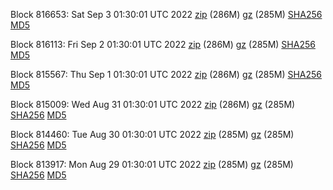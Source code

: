 Block 816653: Sat Sep  3 01:30:01 UTC 2022 [zip](https://files.01coin.io/mainnet/2022-09-03/bootstrap.dat.zip) (286M) [gz](https://files.01coin.io/mainnet/2022-09-03/bootstrap.dat.tar.gz) (285M) [SHA256](https://files.01coin.io/mainnet/2022-09-03/sha256.txt) [MD5](https://files.01coin.io/mainnet/2022-09-03/md5.txt)

Block 816113: Fri Sep  2 01:30:01 UTC 2022 [zip](https://files.01coin.io/mainnet/2022-09-02/bootstrap.dat.zip) (286M) [gz](https://files.01coin.io/mainnet/2022-09-02/bootstrap.dat.tar.gz) (285M) [SHA256](https://files.01coin.io/mainnet/2022-09-02/sha256.txt) [MD5](https://files.01coin.io/mainnet/2022-09-02/md5.txt)

Block 815567: Thu Sep  1 01:30:01 UTC 2022 [zip](https://files.01coin.io/mainnet/2022-09-01/bootstrap.dat.zip) (286M) [gz](https://files.01coin.io/mainnet/2022-09-01/bootstrap.dat.tar.gz) (285M) [SHA256](https://files.01coin.io/mainnet/2022-09-01/sha256.txt) [MD5](https://files.01coin.io/mainnet/2022-09-01/md5.txt)

Block 815009: Wed Aug 31 01:30:01 UTC 2022 [zip](https://files.01coin.io/mainnet/2022-08-31/bootstrap.dat.zip) (286M) [gz](https://files.01coin.io/mainnet/2022-08-31/bootstrap.dat.tar.gz) (285M) [SHA256](https://files.01coin.io/mainnet/2022-08-31/sha256.txt) [MD5](https://files.01coin.io/mainnet/2022-08-31/md5.txt)

Block 814460: Tue Aug 30 01:30:01 UTC 2022 [zip](https://files.01coin.io/mainnet/2022-08-30/bootstrap.dat.zip) (285M) [gz](https://files.01coin.io/mainnet/2022-08-30/bootstrap.dat.tar.gz) (285M) [SHA256](https://files.01coin.io/mainnet/2022-08-30/sha256.txt) [MD5](https://files.01coin.io/mainnet/2022-08-30/md5.txt)

Block 813917: Mon Aug 29 01:30:01 UTC 2022 [zip](https://files.01coin.io/mainnet/2022-08-29/bootstrap.dat.zip) (285M) [gz](https://files.01coin.io/mainnet/2022-08-29/bootstrap.dat.tar.gz) (285M) [SHA256](https://files.01coin.io/mainnet/2022-08-29/sha256.txt) [MD5](https://files.01coin.io/mainnet/2022-08-29/md5.txt)
